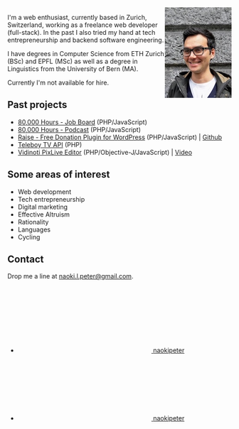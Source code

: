 <picture>
 <source srcset="https://raw.githubusercontent.com/naokipeter/naokipeter.github.io/master/assets/naoki.jpg" media="(min-width: 768px)">
 <img src="https://raw.githubusercontent.com/naokipeter/naokipeter.github.io/master/assets/naoki_sm.jpg" alt="Naoki Peter" align="right" class="avatar">
</picture>

I'm a web enthusiast, currently based in Zurich, Switzerland, working as a freelance web developer (full-stack). In the past I also tried my hand at tech entrepreneurship and backend software engineering.

I have degrees in Computer Science from ETH Zurich (BSc) and EPFL (MSc) as well as a degree in Linguistics from the University of Bern (MA).

Currently I'm not available for hire.

## Past projects
- [80,000 Hours - Job Board](https://80000hours.org/job-board/) (PHP/JavaScript)
- [80,000 Hours - Podcast](https://80000hours.org/podcast/) (PHP/JavaScript)
- [Raise - Free Donation Plugin for WordPress](https://ea-foundation.org/donate/) (PHP/JavaScript) &#124; [Github](https://github.com/ea-foundation/raise)
- [Teleboy TV API](http://www.teleboy.ch/) (PHP)
- [Vidinoti PixLive Editor](https://armanager.vidinoti.com/) (PHP/Objective-J/JavaScript) &#124; [Video](https://www.youtube.com/watch?v=dHTm1JAOaFw)

## Some areas of interest
- Web development
- Tech entrepreneurship
- Digital marketing
- Effective Altruism
- Rationality
- Languages
- Cycling

## Contact
Drop me a line at [naoki.l.peter@gmail.com](mailto:naoki.l.peter@gmail.com).

<ul class="social-media-list">
  <li><a href="https://github.com/naokipeter"><svg class="svg-icon"><use xlink:href="/assets/minima-social-icons.svg#github"></use></svg> <span class="username">naokipeter</span></a></li>
  <li><a href="https://www.linkedin.com/in/naokipeter/"><svg class="svg-icon"><use xlink:href="/assets/minima-social-icons.svg#linkedin"></use></svg> <span class="username">naokipeter</span></a></li>
</ul>
